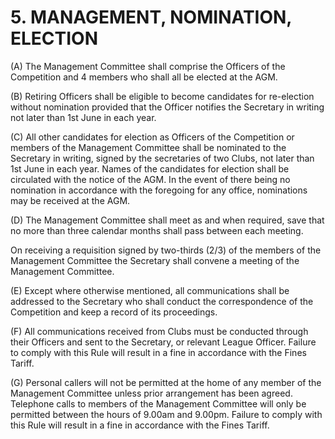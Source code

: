# 5. MANAGEMENT, NOMINATION, ELECTION

(A) The Management Committee shall comprise the Officers of the Competition and 4 members who shall all be elected at the AGM. 

(B)	Retiring Officers shall be eligible to become candidates for re-election without nomination provided that the Officer notifies the Secretary in writing not later than 1st June in each year.

(C)	All other candidates for election as Officers of the Competition or members of the Management Committee shall be nominated to the Secretary in writing, signed by the secretaries of two Clubs, not later than 1st June in each year. Names of the candidates for election shall be circulated with the notice of the AGM. In the event of there being no nomination in accordance with the foregoing for any office, nominations may be received at the AGM.

(D)	The Management Committee shall meet as and when required, save that no more than three calendar months shall pass between each meeting.

On receiving a requisition signed by two-thirds (2/3) of the members of the Management Committee the Secretary shall convene a meeting of the Management Committee.

(E)	Except where otherwise mentioned, all communications shall be addressed to the Secretary who shall conduct the correspondence of the Competition and keep a record of its proceedings.

(F) All communications received from Clubs must be conducted through their Officers and sent to the Secretary, or relevant League Officer. Failure to comply with this Rule will result in a fine in accordance with the Fines Tariff.

(G)	Personal callers will not be permitted at the home of any member of the Management Committee unless prior arrangement has been agreed. Telephone calls to members of the Management Committee will only be permitted between the hours of 9.00am and 9.00pm. Failure to comply with this Rule will result in a fine in accordance with the Fines Tariff.   
